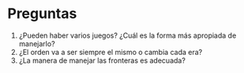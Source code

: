 # Preguntas
1. ¿Pueden haber varios juegos? ¿Cuál es la forma más apropiada de manejarlo?
2. ¿El orden va a ser siempre el mismo o cambia cada era?
3. ¿La manera de manejar las fronteras es adecuada?
